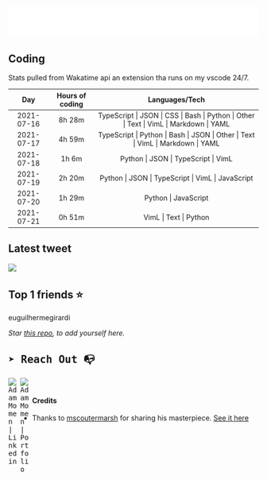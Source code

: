 
![test image size](/assets/welcome_message.gif)

## Coding
Stats pulled from Wakatime api an extension tha runs on my vscode 24/7.

|Day|Hours of coding|Languages/Tech|
|:-:|:-:|:-:|
|2021-07-16|8h 28m|TypeScript &#124; JSON &#124; CSS &#124; Bash &#124; Python &#124; Other &#124; Text &#124; VimL &#124; Markdown &#124; YAML|
|2021-07-17|4h 59m|TypeScript &#124; Python &#124; Bash &#124; JSON &#124; Other &#124; Text &#124; VimL &#124; Markdown &#124; YAML|
|2021-07-18|1h 6m|Python &#124; JSON &#124; TypeScript &#124; VimL|
|2021-07-19|2h 20m|Python &#124; JSON &#124; TypeScript &#124; VimL &#124; JavaScript|
|2021-07-20|1h 29m|Python &#124; JavaScript|
|2021-07-21|0h 51m|VimL &#124; Text &#124; Python|

## Latest tweet
[<img src="<tweet-image-url>" width="400">](<tweet-url>)

## Top 1 friends ⭐️
euguilhermegirardi

*Star [this repo](https://github.com/AdamMomen/AdamMomen), to add yourself here.*


<samp>

## ➤ Reach Out :mailbox_with_no_mail:

>
  <a href="https://www.linkedin.com/in/adam-momen-99596275/">
     <img align="left" alt="Adam Momen | Linkedin" width="24px" src="./assets/Linkedin.svg" />
   </a>

   <a href="https://adammomen.com/">
     <img align="left" alt="Adam Momen | Portfolio" width="24px" src="./assets/web.svg" />
   </a>

</samp>

<br>

#### Credits
* Thanks to [mscoutermarsh](https://github.com/mscoutermarsh) for sharing his masterpiece. [See it here](https://github.com/mscoutermarsh/mscoutermarsh)
